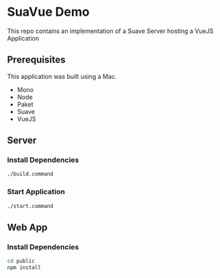 # SuaVue Demo

This repo contains an implementation of a Suave Server hosting a VueJS Application

## Prerequisites

This application was built using a Mac. 

- Mono
- Node
- Paket
- Suave
- VueJS

## Server 

### Install Dependencies

```bash
./build.command
```

### Start Application

```bash
./start.command
```

## Web App

### Install Dependencies

```bash
cd public
npm install
```
